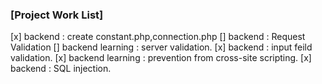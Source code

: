 ### [Project Work List]
[x] backend : create constant.php,connection.php
[] backend : Request Validation
[] backend learning : server validation.
[x] backend : input feild validation.
[x] backend learning : prevention from cross-site scripting.
[x] backend : SQL injection.


